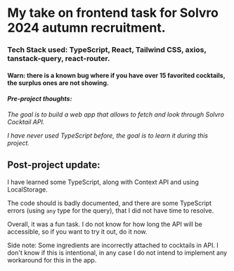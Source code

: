 # My take on frontend task for Solvro 2024 autumn recruitment.

### Tech Stack used: TypeScript, React, Tailwind CSS, axios, tanstack-query, react-router.
#### Warn: there is a known bug where if you have over 15 favorited cocktails, the surplus ones are not showing.

#### *Pre-project thoughts:*
*The goal is to build a web app that allows to fetch and look through Solvro Cocktail API.*

*I have never used TypeScript before, the goal is to learn it during this project.*

## Post-project update: 
I have learned some TypeScript, along with Context API and using LocalStorage. 

The code should is badly documented, and there are some TypeScript errors (using `any` type for the query), that I did not have time to resolve.

Overall, it was a fun task. I do not know for how long the API will be accessible, so if you want to try it out, do it now.


Side note: Some ingredients are incorrectly attached to cocktails in API. I don't know if this is intentional, in any case I do not intend to implement any workaround for this in the app.
